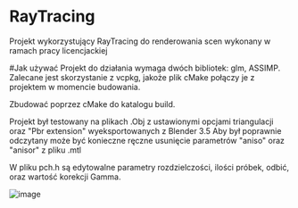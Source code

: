 # RayTracing
Projekt wykorzystujący RayTracing do renderowania scen wykonany w ramach pracy licencjackiej

#Jak używać
Projekt do działania wymaga dwóch bibliotek: glm, ASSIMP.
Zalecane jest skorzystanie z vcpkg, jakoże plik cMake połączy je z projektem w momencie budowania.

Zbudować poprzez cMake do katalogu build.

Projekt był testowany na plikach .Obj z ustawionymi opcjami triangulacji oraz "Pbr extension" wyeksportowanych z Blender 3.5
Aby był poprawnie odczytany może być konieczne ręczne usunięcie parametrów "aniso" oraz "anisor" z pliku .mtl

W pliku pch.h są edytowalne parametry rozdzielczości, ilości próbek, odbić, oraz wartość korekcji Gamma.

![image](https://github.com/MaciejWodnicki/RayTracing/assets/101054402/1ac8d11b-0a54-4c56-a948-dc6eae232792)

